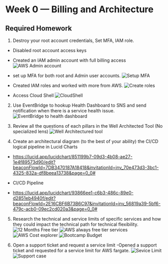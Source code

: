# Week 0 — Billing and Architecture

## Required Homework
1. Destroy your root account credentials, Set MFA, IAM role.
- Disabled root account access keys
- Created an IAM admin account with full billing access
![AWS Admin account](https://user-images.githubusercontent.com/27725033/219396727-fa81943a-a42a-41c0-8a16-bd7a56fdc3d0.png)
- set up MFA for both root and Admin user accounts.
![Setup MFA](https://user-images.githubusercontent.com/27725033/219399112-b8b2b677-a677-4622-b244-e3218973b737.png)
- Created IAM roles and worked with more from AWS.
![Create roles](https://user-images.githubusercontent.com/27725033/219399495-9284475b-f990-456a-8803-d8f20455bf2a.png)

- Access Cloud Shell
![CloudShell](https://user-images.githubusercontent.com/27725033/219409853-0130bf08-1265-4c76-a17f-c3c88a2db53c.png)

2. Use EventBridge to hookup Health Dashboard to SNS and send notification when there is a service health issue.
![EventBridge to health dashboard](https://user-images.githubusercontent.com/27725033/219403289-9f61e4b1-7d8a-4010-a905-c2ccee6bda0b.png)

3. Review all the questions of each pillars in the Well Architected Tool (No specialized lens)
![Well Architectured tool](https://user-images.githubusercontent.com/27725033/219420589-7ffe181d-6600-43bc-89f1-b27cb5f1bbf9.png)

4. Create an architectural diagram (to the best of your ability) the CI/CD logical pipeline in Lucid Charts
- https://lucid.app/lucidchart/851199b7-09d3-4b08-ae27-1e4f89573d90/edit?beaconFlowId=7DB3470187A18418&invitationId=inv_70e473d3-3bc1-4325-832a-df8beea13738&page=0_0#

- CI/CD Pipeline
- https://lucid.app/lucidchart/93866ee1-c6b3-486c-89e0-d2851eb4940f/edit?beaconFlowId=2E16CBF6B73B6C97&invitationId=inv_56819a39-5bf6-479c-acb0-09ec2cd020a3&page=0_0#

5. Research the technical and service limits of specific services and how they could impact the technical path for technical flexibility. 
![12 Months Free tier](https://user-images.githubusercontent.com/27725033/219409609-d52ba285-d923-4ef7-963a-a1fa35b48a10.png)
![AWS always free tier services ](https://user-images.githubusercontent.com/27725033/219409647-68dfb4c8-cac3-4970-ad58-61265a19e19e.png)
![AWS Cost explorer](https://user-images.githubusercontent.com/27725033/219409685-d46c15d0-38f4-4424-a06e-4b68ae49e56e.png)
![Bootcamp Budget](https://user-images.githubusercontent.com/27725033/219409733-a26f1be4-3d12-4c0d-80d9-1aadaa7e67a0.png)

6. Open a support ticket and request a service limit
-Opened a support ticket and requested for a service limit for AWS fargate.
![Sevice Limit](https://user-images.githubusercontent.com/27725033/219409063-a9367f00-cd35-44d9-994d-4dd06e88c54a.png)
![Support case](https://user-images.githubusercontent.com/27725033/219409109-2c600e2b-9785-4f8d-8860-218c4957818d.png)
